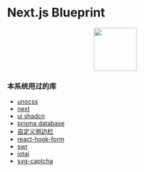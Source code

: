 <h1 align-center >Next.js Blueprint</h1>

<p align-center style="text-align: center;">
	<img style="width: 100px" src="https://s2.loli.net/2023/06/30/v7ocKObR8NkTmiM.png" />
</p>

### 本系统用过的库

- [unocss](https://unocss.org/)
- [next](https://nextjs.org/)
- [ui shadcn](https://ui.shadcn.com/docs/installation)
- [prisma database](https://www.prisma.io/docs/getting-started/setup-prisma/start-from-scratch/relational-databases/using-prisma-migrate-typescript-mysql)
- [自定义侧边栏](https://github.com/azouaoui-med/react-pro-sidebar)
- [react-hook-form](https://react-hook-form.com/docs/useform/resetfield)
- [swr](https://swr.vercel.app/docs/getting-started)
- [jotai](https://jotai.org/docs/core/use-atom)
- [svg-captcha](https://github.com/produck/svg-captcha/blob/1.x/README_CN.md)
